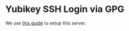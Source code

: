 # Yubikey SSH Login via GPG

We use [this guide](https://github.com/drduh/YubiKey-Guide/tree/1ad37577db92726eadde4dc302a6f982ba7e82dc#import-public-key) to setup this server.
